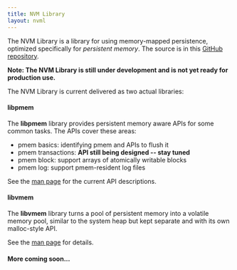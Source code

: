 ```yaml
---
title: NVM Library
layout: nvml
---
```


The NVM Library is a library for using memory-mapped persistence,
optimized specifically for _persistent memory_.  The source is in this
[GitHub repository](https://github.com/pmem/nvml/).

**Note: The NVM Library is still under development and is not
yet ready for production use.**

The NVM Library is current delivered as two actual libraries:

#### libpmem

The **libpmem** library provides persistent memory aware APIs for
some common tasks.  The APIs cover these areas:

* pmem basics: identifying pmem and APIs to flush it
* pmem transactions: **API still being designed -- stay tuned**
* pmem block: support arrays of atomically writable blocks
* pmem log: support pmem-resident log files

See the [man page](libpmem.3.html) for the current API descriptions.

#### libvmem

The **libvmem** library turns a pool of persistent memory into a
volatile memory pool, similar to the system heap but kept separate
and with its own malloc-style API.

See the [man page](libvmem.3.html) for details.

#### More coming soon...
